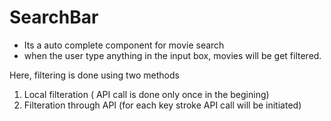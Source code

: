# SearchBar
* Its a auto complete component for movie search
* when the user type anything in the input box, movies will be get filtered.


Here, filtering is done using two methods
1. Local filteration ( API call is done only once in the begining)
2. Filteration through API (for each key stroke API call will be initiated)